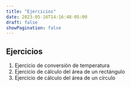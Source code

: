 ```yaml
---
title: "Ejercicios"
date: 2023-05-16T14:16:48-05:00
draft: false
showPagination: false
---
```


## Ejercicios

<ol>
    <li>Ejercicio de conversión de temperatura</li>
    <li>Ejercicio de cálculo del área de un rectángulo</li>
    <li>Ejercicio de cálculo del área de un círculo</li>
</ol>